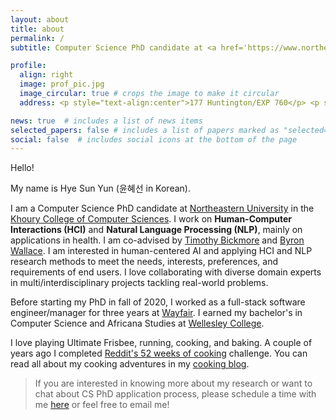 ```yaml
---
layout: about
title: about
permalink: /
subtitle: Computer Science PhD candidate at <a href='https://www.northeastern.edu/'>Northeastern University</a> (she/her)

profile:
  align: right
  image: prof_pic.jpg
  image_circular: true # crops the image to make it circular
  address: <p style="text-align:center">177 Huntington/EXP 760</p> <p style="text-align:center">Boston, MA</p>

news: true  # includes a list of news items
selected_papers: false # includes a list of papers marked as "selected={true}"
social: false  # includes social icons at the bottom of the page
---
```


Hello!

My name is Hye Sun Yun (윤혜선 in Korean).

I am a Computer Science PhD candidate at [Northeastern University](https://www.northeastern.edu/) in the [Khoury College of Computer Sciences](https://www.khoury.northeastern.edu/).
I work on **Human-Computer Interactions (HCI)** and **Natural Language Processing (NLP)**, mainly on applications in health. I am co-advised by [Timothy Bickmore](https://www.ccs.neu.edu/home/bickmore/) and [Byron Wallace](https://www.byronwallace.com/).
I am interested in human-centered AI and applying HCI and NLP research methods to meet the needs, interests, preferences, and requirements of end users. I love collaborating with diverse domain experts in multi/interdisciplinary projects tackling real-world problems.

Before starting my PhD in fall of 2020, I worked as a full-stack software engineer/manager for three years at [Wayfair](https://www.wayfair.com/).
I earned my bachelor's in Computer Science and Africana Studies at [Wellesley College](https://www.wellesley.edu/).

I love playing Ultimate Frisbee, running, cooking, and baking. A couple of years ago I completed [Reddit's 52 weeks of cooking](https://www.reddit.com/r/52weeksofcooking/) challenge. You can read all about my cooking adventures in my [cooking blog](https://heysonbyeson.wordpress.com/).

> If you are interested in knowing more about my research or want to chat about CS PhD application process, please schedule a time with me [here](https://calendly.com/hyesunyun/chat) or feel free to email me!
